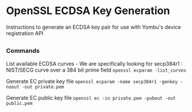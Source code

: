 # OpenSSL ECDSA Key Generation

Instructions to generate an ECDSA key pair for use with Yombu's device registration API

## 
### Commands
List available ECDSA curves - We are specifically looking for secp384r1 :  NIST/SECG curve over a 384 bit prime field
`openssl ecparam -list_curves`

Generate EC private key file
`openssl ecparam -name secp384r1 -genkey -noout -out private.pem`

Generate EC public key file
`openssl ec -in private.pem -pubout -out public.pem`



